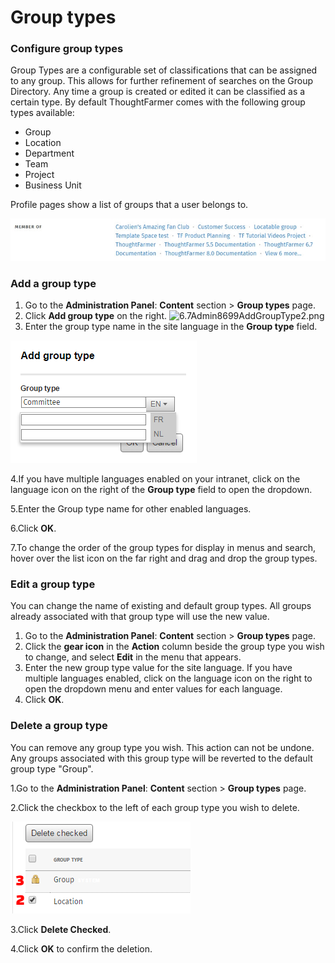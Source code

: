 # Group types

### Configure group types

Group Types are a configurable set of classifications that can be assigned to any group. This allows for further refinement of searches on the Group Directory. Any time a group is created or edited it can be classified as a certain type. By default ThoughtFarmer comes with the following group types available:

* Group
* Location
* Department
* Team
* Project
* Business Unit

Profile pages show a list of groups that a user belongs to.

![](../../.gitbook/assets/1%20%2887%29.jpg)

### Add a group type

1. Go to the **Administration Panel**: **Content** section &gt; **Group types** page.
2. Click **Add group type** on the right.  ![6.7Admin8699AddGroupType2.png](https://community.thoughtfarmer.com/imagethumb/123058300000/16698/119x43/False/6.7Admin8699AddGroupType2.png)  
3. Enter the group type name in the site language in the **Group type** field.

![](../../.gitbook/assets/2%20%2870%29.png)

4.If you have multiple languages enabled on your intranet, click on the language icon on the right of the **Group type** field to open the dropdown.

5.Enter the Group type name for other enabled languages.

6.Click **OK**.

7.To change the order of the group types for display in menus and search, hover over the list icon on the far right and drag and drop the group types.

### Edit a group type

You can change the name of existing and default group types. All groups already associated with that group type will use the new value.

1. Go to the **Administration Panel**: **Content** section &gt; **Group types** page.
2. Click the **gear icon** in the **Action** column beside the group type you wish to change, and select **Edit** in the menu that appears.
3. Enter the new group type value for the site language. If you have multiple languages enabled, click on the language icon on the right to open the dropdown menu and enter values for each language.
4. Click **OK**.

### Delete a group type

You can remove any group type you wish. This action can not be undone. Any groups associated with this group type will be reverted to the default group type "Group".

1.Go to the **Administration Panel**: **Content** section &gt; **Group types** page.

2.Click the checkbox to the left of each group type you wish to delete.

![](../../.gitbook/assets/3%20%2822%29.png)

3.Click **Delete Checked**.

4.Click **OK** to confirm the deletion.

